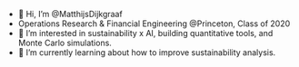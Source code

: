 - 👋 Hi, I’m @MatthijsDijkgraaf
- Operations Research & Financial Engineering @Princeton, Class of 2020
- 👀 I’m interested in sustainability x AI, building quantitative tools, and Monte Carlo simulations.
- 🌱 I’m currently learning about how to improve sustainability analysis.

<!---
MatthijsDijkgraaf/MatthijsDijkgraaf is a ✨ special ✨ repository because its `README.md` (this file) appears on your GitHub profile.
You can click the Preview link to take a look at your changes.
--->
